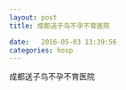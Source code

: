 ```yaml
--- 
layout: post 
title: 成都送子鸟不孕不育医院

date:   2016-05-03 13:39:56 
categories: hosp 
--- 
```

   
成都送子鸟不孕不育医院
